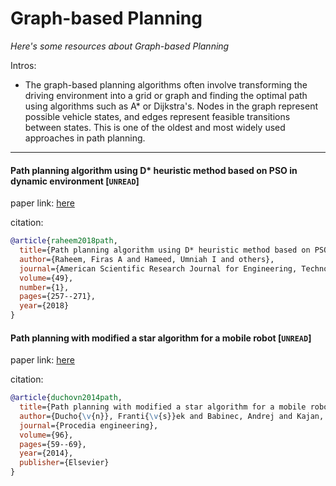 # Graph-based Planning
*Here's some resources about Graph-based Planning*

Intros:
* The graph-based planning algorithms often involve transforming the driving environment into a grid or graph and finding the optimal path using algorithms such as A* or Dijkstra's. Nodes in the graph represent possible vehicle states, and edges represent feasible transitions between states. This is one of the oldest and most widely used approaches in path planning.

---


#### Path planning algorithm using D* heuristic method based on PSO in dynamic environment [`UNREAD`]

paper link: [here](https://core.ac.uk/download/pdf/235050716.pdf)

citation: 
```bibtex
@article{raheem2018path,
  title={Path planning algorithm using D* heuristic method based on PSO in dynamic environment},
  author={Raheem, Firas A and Hameed, Umniah I and others},
  journal={American Scientific Research Journal for Engineering, Technology, and Sciences},
  volume={49},
  number={1},
  pages={257--271},
  year={2018}
}
```


#### Path planning with modified a star algorithm for a mobile robot [`UNREAD`]

paper link: [here](https://www.sciencedirect.com/science/article/pii/S187770581403149X/pdf?md5=c268e599865d356b71de135a7d8caaa5&pid=1-s2.0-S187770581403149X-main.pdf&_valck=1)

citation: 
```bibtex
@article{duchovn2014path,
  title={Path planning with modified a star algorithm for a mobile robot},
  author={Ducho{\v{n}}, Franti{\v{s}}ek and Babinec, Andrej and Kajan, Martin and Be{\v{n}}o, Peter and Florek, Martin and Fico, Tom{\'a}{\v{s}} and Juri{\v{s}}ica, Ladislav},
  journal={Procedia engineering},
  volume={96},
  pages={59--69},
  year={2014},
  publisher={Elsevier}
}
```
